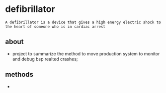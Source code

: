 # defibrillator

```
A defibrillator is a device that gives a high energy electric shock to the heart of someone who is in cardiac arrest
```

## about

* project to summarize the method to move production system to monitor and debug bsp realted crashes;

## methods

* []()

